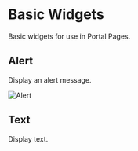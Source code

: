 # Basic Widgets

Basic widgets for use in Portal Pages.

## Alert

Display an alert message.

![Alert](https://raw.githubusercontent.com/ironmansoftware/scripts/main/images/Universal/Basic.Widgets/Alert.png)

## Text

Display text.
